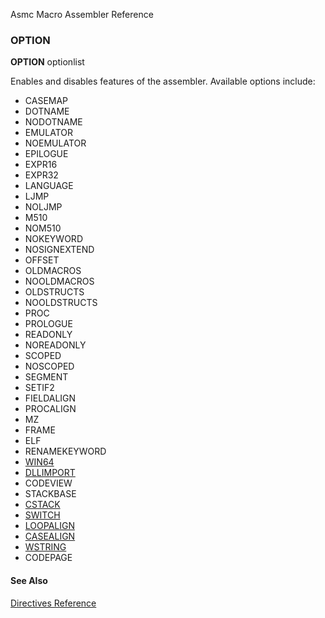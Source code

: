 Asmc Macro Assembler Reference

### OPTION

**OPTION** optionlist

Enables and disables features of the assembler. Available options include:

- CASEMAP
- DOTNAME
- NODOTNAME
- EMULATOR
- NOEMULATOR
- EPILOGUE
- EXPR16
- EXPR32
- LANGUAGE
- LJMP
- NOLJMP
- M510
- NOM510
- NOKEYWORD
- NOSIGNEXTEND
- OFFSET
- OLDMACROS
- NOOLDMACROS
- OLDSTRUCTS
- NOOLDSTRUCTS
- PROC
- PROLOGUE
- READONLY
- NOREADONLY
- SCOPED
- NOSCOPED
- SEGMENT
- SETIF2
- FIELDALIGN
- PROCALIGN
- MZ
- FRAME
- ELF
- RENAMEKEYWORD
- [WIN64](opt_win64.md)
- [DLLIMPORT](opt_dllimport.md)
- CODEVIEW
- STACKBASE
- [CSTACK](opt_cstack.md)
- [SWITCH](opt_switch.md)
- [LOOPALIGN](opt_loopalign.md)
- [CASEALIGN](opt_casealign.md)
- [WSTRING](opt_wstring.md)
- CODEPAGE

#### See Also

[Directives Reference](readme.md)
